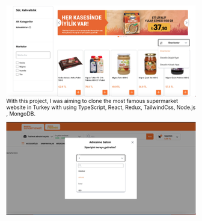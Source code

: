 ![](Images/migros1.png)
With this project, I was aiming to clone the most famous supermarket website in Turkey with using TypeScript, React, Redux, TailwindCss, Node.js , MongoDB.

![](Images/migros2.png)

